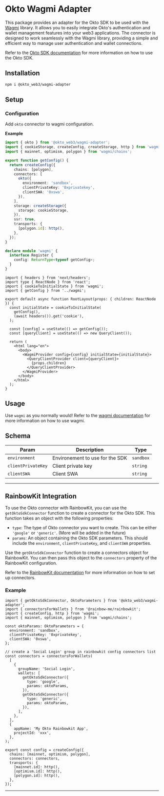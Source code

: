 # Okto Wagmi Adapter

This package provides an adapter for the Okto SDK to be used with the [Wagmi](https://wagmi.sh/) library. It allows you to easily integrate Okto's authentication and wallet management features into your web3 applications.
The connector is designed to work seamlessly with the Wagmi library, providing a simple and efficient way to manage user authentication and wallet connections.

Refer to the [Okto SDK documentation](https://docs.okto.tech/) for more information on how to use the Okto SDK.

## Installation

```bash
npm i @okto_web3/wagmi-adapter
```

## Setup

### Configuration

Add `okto` connector to wagmi configuration.

**Example**

```typescript
import { okto } from '@okto_web3/wagmi-adapter';
import { cookieStorage, createConfig, createStorage, http } from 'wagmi';
import { mainnet, optimism, polygon } from 'wagmi/chains';

export function getConfig() {
  return createConfig({
    chains: [polygon],
    connectors: [
      okto({
        environment: 'sandbox',
        clientPrivateKey: '0xprivatekey',
        clientSWA: '0xswa',
      }),
    ],
    storage: createStorage({
      storage: cookieStorage,
    }),
    ssr: true,
    transports: {
      [polygon.id]: http(),
    },
  });
}

declare module 'wagmi' {
  interface Register {
    config: ReturnType<typeof getConfig>;
  }
}
```

```tsx
import { headers } from 'next/headers';
import type { ReactNode } from 'react';
import { cookieToInitialState } from 'wagmi';
import { getConfig } from '../wagmi';

export default async function RootLayout(props: { children: ReactNode }) {
  const initialState = cookieToInitialState(
    getConfig(),
    (await headers()).get('cookie'),
  );

  const [config] = useState(() => getConfig());
  const [queryClient] = useState(() => new QueryClient());

  return (
    <html lang="en">
      <body>
        <WagmiProvider config={config} initialState={initialState}>
          <QueryClientProvider client={queryClient}>
            {props.children}
          </QueryClientProvider>
        </WagmiProvider>
      </body>
    </html>
  );
}
```

## Usage

Use `wagmi` as you normally would! Refer to the [wagmi documentation](https://wagmi.sh/react/getting-started) for more information on how to use wagmi.

## Schema

| Param              | Description                     | Type      |
| ------------------ | ------------------------------- | --------- |
| `environment`      | Environement to use for the SDK | `sandbox` |
| `clientPrivateKey` | Client private key              | `string`  |
| `clientSWA`        | Client SWA                      | `string`  |

---

## RainbowKit Integration

To use the Okto connector with RainbowKit, you can use the `getOktoSdkConnector` function to create a connector for the Okto SDK. This function takes an object with the following properties:

- `type`: The type of Okto connector you want to create. This can be either `'google'` or `'generic'`. (More will be added in the future)
- `params`: An object containing the Okto SDK parameters. This should include the `environment`, `clientPrivateKey`, and `clientSWA` properties.

Use the `getOktoSdkConnector` function to create a connectors object for RainbowKit. You can then pass this object to the `connectors` property of the RainbowKit configuration.

Refer to the [RainbowKit documentation](https://www.rainbowkit.com/docs/custom-wallet-list) for more information on how to set up connectors.

### Example

```tsx
import { getOktoSdkConnector, OktoParameters } from '@okto_web3/wagmi-adapter';
import { connectorsForWallets } from '@rainbow-me/rainbowkit';
import { createConfig, http } from 'wagmi';
import { mainnet, optimism, polygon } from 'wagmi/chains';

const oktoParams: OktoParameters = {
  environment: 'sandbox',
  clientPrivateKey: '0xprivatekey',
  clientSWA: '0xswa',
};

// create a 'Social Login' group in rainbowkit config connectors list
const connectors = connectorsForWallets(
  [
    {
      groupName: 'Social Login',
      wallets: [
        getOktoSdkConnector({
          type: 'google',
          params: oktoParams,
        }),
        getOktoSdkConnector({
          type: 'generic',
          params: oktoParams,
        }),
      ],
    },
  ],
  {
    appName: 'My Okto Rainbowkit App',
    projectId: 'xxx',
  },
);

export const config = createConfig({
  chains: [mainnet, optimism, polygon],
  connectors: connectors,
  transports: {
    [mainnet.id]: http(),
    [optimism.id]: http(),
    [polygon.id]: http(),
  },
});
```

---
